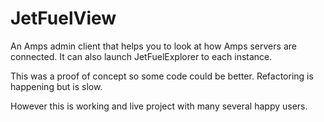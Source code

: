 # JetFuelView
An Amps admin client that helps you to look at how Amps servers are connected. It can also launch JetFuelExplorer to each instance.

This was a proof of concept so some code could be better. Refactoring is happening but is slow.

However this is working and live project with many several happy users.